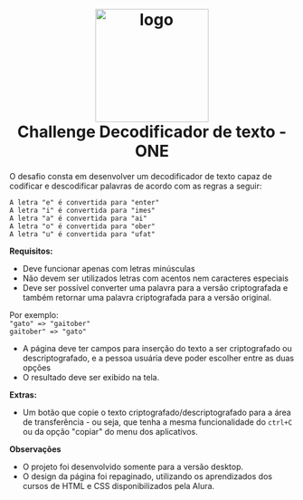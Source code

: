 <h1 align="center">
  <br>
  <img src="https://user-images.githubusercontent.com/93685200/209972806-a381aa9d-4971-4c41-acce-4babf4701e19.png" alt="logo" height="200"></br>
  Challenge Decodificador de texto - ONE
</h1>

O desafio consta em desenvolver um decodificador de texto capaz de codificar e descodificar palavras de acordo com as regras a seguir:

`A letra "e" é convertida para "enter"`</br>
`A letra "i" é convertida para "imes"`</br>
`A letra "a" é convertida para "ai"`</br>
`A letra "o" é convertida para "ober"`</br>
`A letra "u" é convertida para "ufat"`</br>

**Requisitos:**
- Deve funcionar apenas com letras minúsculas
- Não devem ser utilizados letras com acentos nem caracteres especiais
- Deve ser possível converter uma palavra para a versão criptografada e também retornar uma palavra criptografada para a versão original. 

Por exemplo:</br>
`"gato" => "gaitober"`</br>
`gaitober" => "gato"`</br>

- A página deve ter campos para inserção do texto a ser criptografado ou descriptografado, e a pessoa usuária deve poder escolher entre as duas opções
- O resultado deve ser exibido na tela.

**Extras:**
- Um botão que copie o texto criptografado/descriptografado para a área de transferência - ou seja, que tenha a mesma funcionalidade do `ctrl+C` ou da opção "copiar" do menu dos aplicativos.

**Observações**
- O projeto foi desenvolvido somente para a versão desktop.
- O design da página foi repaginado, utilizando os aprendizados dos cursos de HTML e CSS disponibilizados pela Alura.
